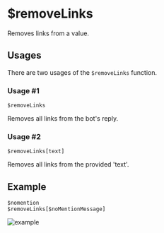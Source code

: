 # $removeLinks
Removes links from a value.

## Usages
There are two usages of the `$removeLinks` function.

### Usage #1
```
$removeLinks
```
Removes all links from the bot's reply.

### Usage #2
```
$removeLinks[text]
```
Removes all links from the provided 'text'.

## Example
```
$nomention
$removeLinks[$noMentionMessage]
```
![example](https://user-images.githubusercontent.com/69215413/123530440-40914e80-d6c8-11eb-9fa1-e1aa488a1c80.png)